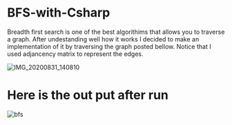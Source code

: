 # BFS-with-Csharp
Breadth first search is one of the best algorithims that allows you to traverse a graph. After undestanding well how it works I decided to make an implementation of it by traversing the graph posted bellow. Notice that I used adjancency matrix to represent the edges.

![IMG_20200831_140810](https://user-images.githubusercontent.com/36619897/91720758-50bbc880-eba0-11ea-8bfd-22adf9145f27.jpg)

# Here is the out put after run
![bfs](https://user-images.githubusercontent.com/36619897/91721057-ccb61080-eba0-11ea-894d-ea2aca70de26.PNG)

